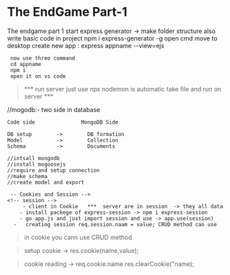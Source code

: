 # The EndGame Part-1


 The endgame part 1 start
 express generator -> make folder structure also write basic code in project
     npm i express-generator -g
     open cmd move to desktop
     create new app :
     express appname --view=ejs

     now use three command
     cd appname
     npm i
     open it on vs code

  > ***  run server just use npx nodemon is automatic take file and run on server ***

//mogodb:- 
    two side in database

    Code side               MongoDB Side
    
    DB setup        ->        DB formation
    Model           ->        Collection
    Schema          ->        Documents
<!-- create in routes folder users file -->

    //intsall mongodb
    //install mogoosejs
    //require and setup connection
    //make schema
    //create model and export

     -- Cookies and Session -->
    <!-- session -->
         - client in Cookie   ***  server are in session  -> they all data
        - install packege of express-session -> npm i express-session
        - go app.js and just import session and use -> app.use(session)
      -   creating session req.session.naam = value; CRUD method can use

<!-- Cookie -->
> in cookie you cann use CRUD method

> setup cookie -> res.cookie(name,value);

> cookie reading -> req.cookie.name
res.clearCookie("name);


